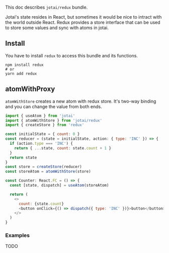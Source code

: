 This doc describes `jotai/redux` bundle.

Jotai's state resides in React, but sometimes it would be nice
to intract with the world outside React.
Redux provides a store interface that can be used to store some values
and sync with atoms in jotai.

## Install

You have to install `redux` to access this bundle and its functions.

```
npm install redux
# or
yarn add redux
```

## atomWithProxy

`atomWithStore` creates a new atom with redux store.
It's two-way binding and you can change the value from both ends.

```js
import { useAtom } from 'jotai'
import { atomWithStore } from 'jotai/redux'
import { createStore } from 'redux'

const initialState = { count: 0 }
const reducer = (state = initialState, action: { type: 'INC' }) => {
  if (action.type === 'INC') {
    return { ...state, count: state.count + 1 }
  }
  return state
}
const store = createStore(reducer)
const storeAtom = atomWithStore(store)

const Counter: React.FC = () => {
  const [state, dispatch] = useAtom(storeAtom)

  return (
    <>
      count: {state.count}
      <button onClick={() => dispatch({ type: 'INC' })}>button</button>
    </>
  )
}
```

### Examples

TODO
